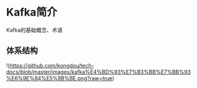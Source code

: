 # Kafka简介
Kafka的基础概念、术语

## 体系结构
!(https://github.com/kongdou/tech-docs/blob/master/images/kafka%E4%BD%93%E7%B3%BB%E7%BB%93%E6%9E%84%E5%9B%BE.png?raw=true)

